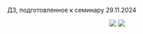 ДЗ, подготовленное к семинару 29.11.2024
<p align="center">
  <img src="imgs/ADS-5_1">
  <img src="imgs/ADS-5_2">
</p>
